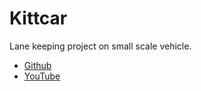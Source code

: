 # Kittcar

Lane keeping project on small scale vehicle.

- [Github](https://github.com/kittcar)
- [YouTube](https://www.youtube.com/channel/UC13CJX3DgJVtIGpTjfX6c3A)
